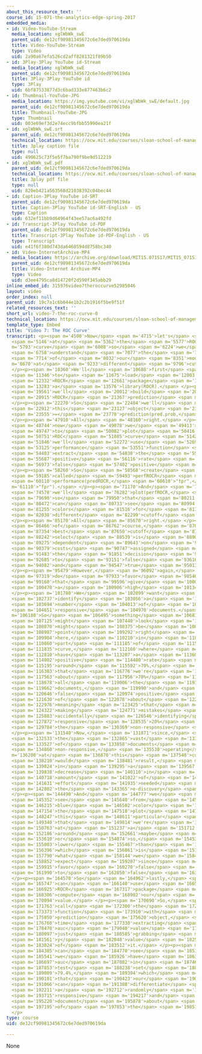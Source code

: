 ```yaml
---
about_this_resource_text: ''
course_id: 15-071-the-analytics-edge-spring-2017
embedded_media:
- id: Video-YouTube-Stream
  media_location: xglWbWk_swE
  parent_uid: de12cf90981345672c6e7ded970619da
  title: Video-YouTube-Stream
  type: Video
  uid: 2a90a67efa526cd2aff8281321f89b50
- id: 3Play-3Play YouTube id-Stream
  media_location: xglWbWk_swE
  parent_uid: de12cf90981345672c6e7ded970619da
  title: 3Play-3Play YouTube id
  type: 3Play
  uid: 6bf87533877d3c6bad333e877463b6c2
- id: Thumbnail-YouTube-JPG
  media_location: https://img.youtube.com/vi/xglWbWk_swE/default.jpg
  parent_uid: de12cf90981345672c6e7ded970619da
  title: Thumbnail-YouTube-JPG
  type: Thumbnail
  uid: 003e69ef3d2e74ecc9bfbb55990ea21f
- id: xglWbWk_swE.srt
  parent_uid: de12cf90981345672c6e7ded970619da
  technical_location: https://ocw.mit.edu/courses/sloan-school-of-management/15-071-the-analytics-edge-spring-2017/text-analytics/predictive-coding-bringing-text-analytics-to-the-courtroom-recitation/video-7-the-roc-curve/video-7-the-roc-curve-0/xglWbWk_swE.srt
  title: 3play caption file
  type: null
  uid: 490625c73f5e5f7ba790f9be9d512219
- id: xglWbWk_swE.pdf
  parent_uid: de12cf90981345672c6e7ded970619da
  technical_location: https://ocw.mit.edu/courses/sloan-school-of-management/15-071-the-analytics-edge-spring-2017/text-analytics/predictive-coding-bringing-text-analytics-to-the-courtroom-recitation/video-7-the-roc-curve/video-7-the-roc-curve-0/xglWbWk_swE.pdf
  title: 3play pdf file
  type: null
  uid: 820eb421a563568d21038392c04bec44
- id: Caption-3Play YouTube id-SRT
  parent_uid: de12cf90981345672c6e7ded970619da
  title: Caption-3Play YouTube id-SRT-English - US
  type: Caption
  uid: 632ef11bb9d64964f43ee57ac6a492fd
- id: Transcript-3Play YouTube id-PDF
  parent_uid: de12cf90981345672c6e7ded970619da
  title: Transcript-3Play YouTube id-PDF-English - US
  type: Transcript
  uid: e41f6f380d743da6460594d8758bc340
- id: Video-InternetArchive-MP4
  media_location: https://archive.org/download/MIT15.071S17/MIT15_071S17_Session_5.4.08_300k.mp4
  parent_uid: de12cf90981345672c6e7ded970619da
  title: Video-Internet Archive-MP4
  type: Video
  uid: d3ee4795ca8d14720f2d590f345abb29
inline_embed_id: 315976video7theroccurve52985046
layout: video
order_index: null
parent_uid: 19c7a1c6b044e1b2c2b1916f5be9f51f
related_resources_text: ''
short_url: video-7-the-roc-curve-0
technical_location: https://ocw.mit.edu/courses/sloan-school-of-management/15-071-the-analytics-edge-spring-2017/text-analytics/predictive-coding-bringing-text-analytics-to-the-courtroom-recitation/video-7-the-roc-curve/video-7-the-roc-curve-0
template_type: Embed
title: 'Video 7: The ROC Curve'
transcript: <p><span m='4500'>Now</span> <span m='4715'>let's</span> <span m='4931'>look</span>
  <span m='5146'>at</span> <span m='5362'>the</span> <span m='5577'>ROC</span> <span
  m='5793'>curve</span> <span m='6008'>so</span> <span m='6224'>we</span> <span m='6440'>can</span>
  <span m='6758'>understand</span> <span m='7077'>the</span> <span m='7395'>performance</span>
  <span m='7714'>of</span> <span m='8032'>our</span> <span m='8351'>model</span> <span
  m='8670'>at</span> <span m='9233'>different</span> <span m='9796'>cutoffs.</span>
  </p><p><span m='10360'>We'll</span> <span m='10688'>first</span> <span m='11017'>need</span>
  <span m='11346'>to</span> <span m='11675'>load</span> <span m='12003'>the</span>
  <span m='12332'>ROCR</span> <span m='12661'>package</span> <span m='12990'>with</span>
  <span m='13283'>a</span> <span m='13576'>library(ROCR).</span> </p><p><span m='19110'>Next,</span>
  <span m='19561'>we'll</span> <span m='20012'>build</span> <span m='20464'>our</span>
  <span m='20915'>ROCR</span> <span m='21367'>prediction</span> <span m='21818'>object.</span>
  </p><p><span m='22270'>So</span> <span m='22484'>we'll</span> <span m='22698'>call</span>
  <span m='22912'>this</span> <span m='23127'>object</span> <span m='23341'>predROCR</span>
  <span m='23555'>=</span> <span m='23770'>prediction(pred.prob,</span> <span m='24585'>test$responsive).</span>
  </p><p><span m='47910'>All</span> <span m='48160'>right.</span> </p><p><span m='48410'>So</span>
  <span m='48744'>now</span> <span m='49078'>we</span> <span m='49413'>want</span>
  <span m='49747'>to</span> <span m='50082'>plot</span> <span m='50416'>the</span>
  <span m='50751'>ROC</span> <span m='51085'>curve</span> <span m='51420'>so</span>
  <span m='51846'>we'll</span> <span m='52272'>use</span> <span m='52698'>the</span>
  <span m='53125'>performance</span> <span m='53551'>function</span> <span m='53977'>to</span>
  <span m='54403'>extract</span> <span m='54830'>the</span> <span m='55258'>true</span>
  <span m='55687'>positive</span> <span m='56116'>rate</span> <span m='56545'>and</span>
  <span m='56973'>false</span> <span m='57402'>positive</span> <span m='57831'>rate.</span>
  </p><p><span m='58260'>So</span> <span m='58568'>create</span> <span m='58876'>something</span>
  <span m='59185'>called</span> <span m='59493'>perfROCR</span> <span m='59801'>=</span>
  <span m='60110'>performance(predROCR,</span> <span m='60610'>"tpr",</span> <span
  m='61110'>"fpr").</span> </p><p><span m='71170'>And</span> <span m='72874'>then</span>
  <span m='74578'>we'll</span> <span m='76282'>plot(perfROCR,</span> <span m='77986'>colorize=TRUE),</span>
  <span m='79690'>so</span> <span m='79950'>that</span> <span m='80211'>we</span>
  <span m='80472'>can</span> <span m='80733'>see</span> <span m='80994'>the</span>
  <span m='81255'>colors</span> <span m='81516'>for</span> <span m='81777'>the</span>
  <span m='82038'>different</span> <span m='82299'>cutoff</span> <span m='82560'>thresholds.</span>
  </p><p><span m='85170'>All</span> <span m='85670'>right.</span> </p><p><span m='86170'>Now,</span>
  <span m='86466'>of</span> <span m='86762'>course,</span> <span m='87058'>the</span>
  <span m='87354'>best</span> <span m='87650'>cutoff</span> <span m='87946'>to</span>
  <span m='88242'>select</span> <span m='88539'>is</span> <span m='88907'>entirely</span>
  <span m='89275'>dependent</span> <span m='89643'>on</span> <span m='90011'>the</span>
  <span m='90379'>costs</span> <span m='90747'>assigned</span> <span m='91115'>by</span>
  <span m='91483'>the</span> <span m='91851'>decision</span> <span m='92220'>maker</span>
  <span m='92685'>to</span> <span m='93151'>false</span> <span m='93616'>positives</span>
  <span m='94082'>and</span> <span m='94547'>true</span> <span m='95013'>positives.</span>
  </p><p><span m='95479'>However,</span> <span m='96092'>again,</span> <span m='96706'>we</span>
  <span m='97319'>do</span> <span m='97933'>favor</span> <span m='98546'>cutoffs</span>
  <span m='99160'>that</span> <span m='99596'>give</span> <span m='100033'>us</span>
  <span m='100470'>a</span> <span m='100906'>high</span> <span m='101343'>sensitivity.</span>
  </p><p><span m='101780'>We</span> <span m='102099'>want</span> <span m='102418'>to</span>
  <span m='102737'>identify</span> <span m='103056'>a</span> <span m='103375'>large</span>
  <span m='103694'>number</span> <span m='104013'>of</span> <span m='104332'>the</span>
  <span m='104651'>responsive</span> <span m='104970'>documents.</span> </p><p><span
  m='106180'>So</span> <span m='106495'>something</span> <span m='106810'>that</span>
  <span m='107125'>might</span> <span m='107440'>look</span> <span m='107755'>promising</span>
  <span m='108070'>might</span> <span m='108375'>be</span> <span m='108681'>a</span>
  <span m='108987'>point</span> <span m='109292'>right</span> <span m='109598'>around</span>
  <span m='109904'>here,</span> <span m='110210'>in</span> <span m='110535'>this</span>
  <span m='110860'>part</span> <span m='111185'>of</span> <span m='111510'>the</span>
  <span m='111835'>curve,</span> <span m='112160'>where</span> <span m='112485'>we</span>
  <span m='112810'>have</span> <span m='113207'>a</span> <span m='113605'>true</span>
  <span m='114002'>positive</span> <span m='114400'>rate</span> <span m='114797'>of</span>
  <span m='115195'>around</span> <span m='115592'>70%,</span> <span m='115990'>meaning</span>
  <span m='116383'>that</span> <span m='116776'>we're</span> <span m='117170'>getting</span>
  <span m='117563'>about</span> <span m='117956'>70%</span> <span m='118350'>of</span>
  <span m='118678'>all</span> <span m='119006'>the</span> <span m='119334'>responsive</span>
  <span m='119662'>documents,</span> <span m='119990'>and</span> <span m='120318'>a</span>
  <span m='120646'>false</span> <span m='120974'>positive</span> <span m='121302'>rate</span>
  <span m='121630'>of</span> <span m='122078'>about</span> <span m='122527'>20%,</span>
  <span m='122976'>meaning</span> <span m='123425'>that</span> <span m='123873'>we're</span>
  <span m='124322'>making</span> <span m='124771'>mistakes</span> <span m='125220'>and</span>
  <span m='125883'>accidentally</span> <span m='126546'>identifying</span> <span m='127209'>as</span>
  <span m='127872'>responsive</span> <span m='128535'>20%</span> <span m='129199'>of</span>
  <span m='129784'>the</span> <span m='130369'>non-responsive</span> <span m='130954'>documents.</span>
  </p><p><span m='131540'>Now,</span> <span m='131871'>since,</span> <span m='132202'>typically,</span>
  <span m='132533'>the</span> <span m='132865'>vast</span> <span m='133196'>majority</span>
  <span m='133527'>of</span> <span m='133858'>documents</span> <span m='134190'>are</span>
  <span m='134860'>non-responsive,</span> <span m='135530'>operating</span> <span
  m='136200'>at</span> <span m='136870'>this</span> <span m='137540'>cutoff</span>
  <span m='138210'>would</span> <span m='138481'>result,</span> <span m='138752'>perhaps,</span>
  <span m='139024'>in</span> <span m='139295'>a</span> <span m='139567'>large</span>
  <span m='139838'>decrease</span> <span m='140110'>in</span> <span m='140414'>the</span>
  <span m='140718'>amount</span> <span m='141022'>of</span> <span m='141327'>manual</span>
  <span m='141631'>effort</span> <span m='141935'>needed</span> <span m='142240'>in</span>
  <span m='142802'>the</span> <span m='143365'>e-discovery</span> <span m='143927'>process.</span>
  </p><p><span m='144490'>And</span> <span m='144777'>we</span> <span m='145065'>can</span>
  <span m='145352'>see</span> <span m='145640'>from</span> <span m='145927'>the</span>
  <span m='146215'>blue</span> <span m='146502'>color</span> <span m='146790'>of</span>
  <span m='147154'>the</span> <span m='147518'>plot</span> <span m='147882'>at</span>
  <span m='148247'>this</span> <span m='148611'>particular</span> <span m='148975'>location</span>
  <span m='149340'>that</span> <span m='149814'>we're</span> <span m='150288'>looking</span>
  <span m='150763'>at</span> <span m='151237'>a</span> <span m='151712'>threshold</span>
  <span m='152186'>around</span> <span m='152661'>maybe</span> <span m='153135'>0.15</span>
  <span m='153610'>or</span> <span m='154074'>so,</span> <span m='154538'>significantly</span>
  <span m='155003'>lower</span> <span m='155467'>than</span> <span m='155932'>50%,</span>
  <span m='156396'>which</span> <span m='156861'>is</span> <span m='157325'>definitely</span>
  <span m='157790'>what</span> <span m='158144'>we</span> <span m='158498'>would</span>
  <span m='158852'>expect</span> <span m='159207'>since</span> <span m='159561'>we</span>
  <span m='159915'>favor</span> <span m='160270'>false</span> <span m='161130'>positives</span>
  <span m='161990'>to</span> <span m='162850'>false</span> <span m='163710'>negatives.</span>
  </p><p><span m='164570'>So</span> <span m='164962'>lastly,</span> <span m='165355'>we</span>
  <span m='165747'>can</span> <span m='166140'>use</span> <span m='166532'>the</span>
  <span m='166925'>ROCR</span> <span m='167317'>package</span> <span m='167710'>to</span>
  <span m='168306'>compute</span> <span m='168902'>our</span> <span m='169498'>auc</span>
  <span m='170094'>value.</span> </p><p><span m='170690'>So,</span> <span m='171226'>again,</span>
  <span m='171763'>call</span> <span m='172300'>the</span> <span m='172836'>performance</span>
  <span m='173373'>function</span> <span m='173910'>with</span> <span m='174480'>our</span>
  <span m='175050'>prediction</span> <span m='175620'>object,</span> <span m='176190'>this</span>
  <span m='176760'>time</span> <span m='177330'>extracting</span> <span m='177900'>the</span>
  <span m='178470'>auc</span> <span m='179040'>value</span> <span m='179610'>and</span>
  <span m='180097'>just</span> <span m='180585'>grabbing</span> <span m='181073'>the</span>
  <span m='181561'>y</span> <span m='182048'>value</span> <span m='182536'>slot</span>
  <span m='183024'>of</span> <span m='183512'>it.</span> </p><p><span m='184000'>We</span>
  <span m='184385'>can</span> <span m='184770'>see</span> <span m='185156'>that</span>
  <span m='185541'>we</span> <span m='185926'>have</span> <span m='186312'>an</span>
  <span m='186697'>auc</span> <span m='187082'>in</span> <span m='187468'>the</span>
  <span m='187853'>test</span> <span m='188238'>set</span> <span m='188624'>of</span>
  <span m='189009'>79.4%,</span> <span m='189394'>which</span> <span m='189780'>means</span>
  <span m='190101'>that</span> <span m='190423'>our</span> <span m='190745'>model</span>
  <span m='191066'>can</span> <span m='191388'>differentiate</span> <span m='191710'>between</span>
  <span m='192211'>a</span> <span m='192712'>randomly</span> <span m='193214'>selected</span>
  <span m='193715'>responsive</span> <span m='194217'>and</span> <span m='194718'>non-responsive</span>
  <span m='195220'>document</span> <span m='195878'>about</span> <span m='196536'>80%</span>
  <span m='197195'>of</span> <span m='197853'>the</span> <span m='198511'>time.</span>
  </p>
type: course
uid: de12cf90981345672c6e7ded970619da

---
```

None